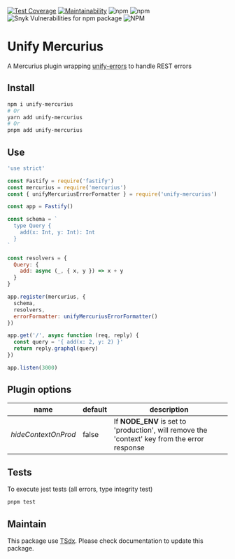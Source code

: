 [![Test Coverage](https://api.codeclimate.com/v1/badges/d28d1f8e89ae26ed6055/test_coverage)](https://codeclimate.com/github/flexper/unify-mercurius/test_coverage)
[![Maintainability](https://api.codeclimate.com/v1/badges/d28d1f8e89ae26ed6055/maintainability)](https://codeclimate.com/github/flexper/unify-mercurius/maintainability)
![npm](https://img.shields.io/npm/v/unify-mercurius) ![npm](https://img.shields.io/npm/dm/unify-mercurius) ![Snyk Vulnerabilities for npm package](https://img.shields.io/snyk/vulnerabilities/npm/unify-mercurius) ![NPM](https://img.shields.io/npm/l/unify-mercurius)
# Unify Mercurius

A Mercurius plugin wrapping [unify-errors](https://github.com/flexper/unify-errors) to handle REST errors

## Install

```sh
npm i unify-mercurius
# Or
yarn add unify-mercurius
# Or
pnpm add unify-mercurius
```

## Use

```javascript
'use strict'

const Fastify = require('fastify')
const mercurius = require('mercurius')
const { unifyMercuriusErrorFormatter } = require('unify-mercurius')

const app = Fastify()

const schema = `
  type Query {
    add(x: Int, y: Int): Int
  }
`

const resolvers = {
  Query: {
    add: async (_, { x, y }) => x + y
  }
}

app.register(mercurius, {
  schema,
  resolvers,
  errorFormatter: unifyMercuriusErrorFormatter()
})

app.get('/', async function (req, reply) {
  const query = '{ add(x: 2, y: 2) }'
  return reply.graphql(query)
})

app.listen(3000)

```

## Plugin options

| name                | default | description                                                                                   |
| ------------------- | ------- | --------------------------------------------------------------------------------------------- |
| _hideContextOnProd_ | false   | If **NODE_ENV** is set to 'production', will remove the 'context' key from the error response |

## Tests

To execute jest tests (all errors, type integrity test)

```bash
pnpm test
```

## Maintain

This package use [TSdx](https://github.com/jaredpalmer/tsdx). Please check documentation to update this package.
